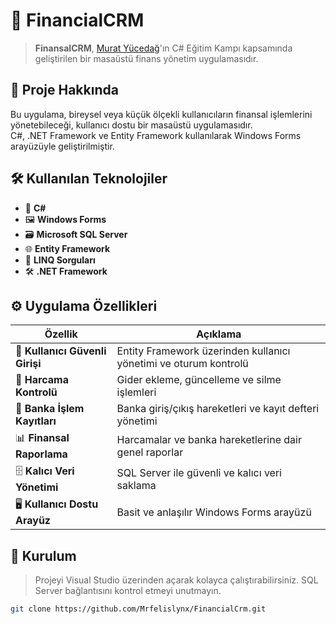 # 💼 FinancialCRM

> **FinansalCRM**, [Murat Yücedağ](https://www.youtube.com/@murat_yucedag)'ın C# Eğitim Kampı kapsamında geliştirilen bir masaüstü finans yönetim uygulamasıdır.

## 🚀 Proje Hakkında

Bu uygulama, bireysel veya küçük ölçekli kullanıcıların finansal işlemlerini yönetebileceği, kullanıcı dostu bir masaüstü uygulamasıdır.  
C#, .NET Framework ve Entity Framework kullanılarak Windows Forms arayüzüyle geliştirilmiştir.

## 🛠 Kullanılan Teknolojiler

- 🧠 **C#**
- 🖼 **Windows Forms**
- 🗃 **Microsoft SQL Server**
- 🌐 **Entity Framework**
- 📌 **LINQ Sorguları**
- 🛠 **.NET Framework**

## ⚙️ Uygulama Özellikleri

| Özellik | Açıklama |
|--------|----------|
| 🔐 **Kullanıcı Güvenli Girişi** | Entity Framework üzerinden kullanıcı yönetimi ve oturum kontrolü |
| 💸 **Harcama Kontrolü** | Gider ekleme, güncelleme ve silme işlemleri |
| 🏦 **Banka İşlem Kayıtları** | Banka giriş/çıkış hareketleri ve kayıt defteri yönetimi |
| 📊 **Finansal Raporlama** | Harcamalar ve banka hareketlerine dair genel raporlar |
| 🗄 **Kalıcı Veri Yönetimi** | SQL Server ile güvenli ve kalıcı veri saklama |
| 🖥️ **Kullanıcı Dostu Arayüz** | Basit ve anlaşılır Windows Forms arayüzü |

## 🔧 Kurulum

> Projeyi Visual Studio üzerinden açarak kolayca çalıştırabilirsiniz. SQL Server bağlantısını kontrol etmeyi unutmayın.

```bash
git clone https://github.com/Mrfelislynx/FinancialCrm.git








